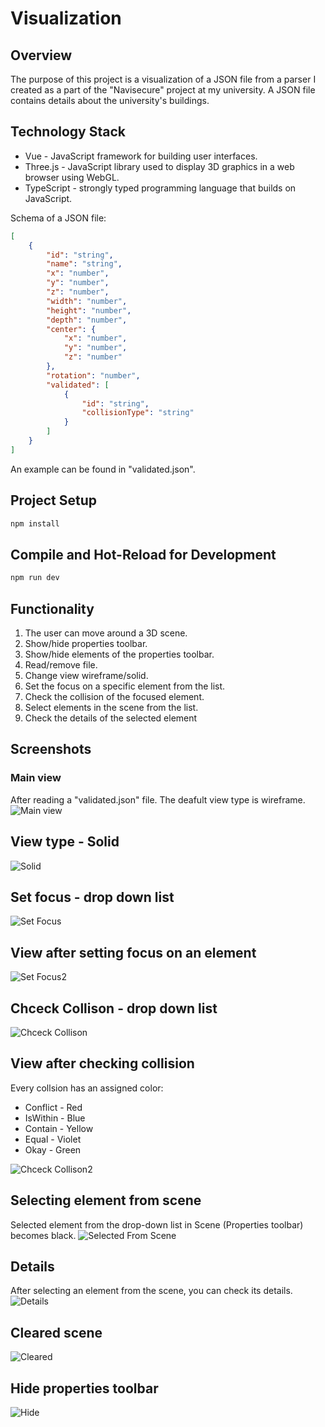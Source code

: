 # Visualization

## Overview
The purpose of this project is a visualization of a JSON file from a parser I created as a part of the "Navisecure" project at my university. A JSON file contains details about the university's buildings.

## Technology Stack
- Vue - JavaScript framework for building user interfaces.
- Three.js - JavaScript library used to display 3D graphics in a web browser using WebGL.
- TypeScript - strongly typed programming language that builds on JavaScript.

Schema of a JSON file: 
```json
[
    {
        "id": "string",
        "name": "string",
        "x": "number",
        "y": "number",
        "z": "number",
        "width": "number",
        "height": "number",
        "depth": "number",
        "center": {
            "x": "number",
            "y": "number",
            "z": "number"
        },
        "rotation": "number",
        "validated": [
            {
                "id": "string",
                "collisionType": "string"
            }
        ]
    }
]
```
An example can be found in "validated.json".

## Project Setup
```sh
npm install
```

## Compile and Hot-Reload for Development

```sh
npm run dev
``` 

## Functionality
1. The user can move around a 3D scene.
2. Show/hide properties toolbar.
3. Show/hide elements of the properties toolbar.
4. Read/remove file.
5. Change view wireframe/solid.
6. Set the focus on a specific element from the list.
7. Check the collision of the focused element.
8. Select elements in the scene from the list.
9. Check the details of the selected element

## Screenshots
### Main view 
After reading a "validated.json" file. The deafult view type is wireframe.
![Main view](docs/mainView.jpg)

## View type - Solid
![Solid](docs/solid.jpg)

## Set focus - drop down list
![Set Focus](docs/setFocus.jpg)

## View after setting focus on an element
![Set Focus2](docs/setFocus2.jpg)

## Chceck Collison - drop down list
![Chceck Collison](docs/checkCollision.jpg)

## View after checking collision
Every collsion has an assigned color:
- Conflict - Red
- IsWithin - Blue
- Contain - Yellow
- Equal - Violet
- Okay - Green

![Chceck Collison2](docs/checkCollision2.jpg)

## Selecting element from scene
Selected element from the drop-down list in Scene (Properties toolbar) becomes black.
![Selected From Scene](docs/selectedFromScene.jpg)

## Details
After selecting an element from the scene, you can check its details.
![Details](docs/details.jpg)

## Cleared scene
![Cleared](docs/cleared.jpg)

## Hide properties toolbar
![Hide](docs/hiddenProperties.jpg)


